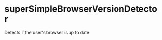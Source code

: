 superSimpleBrowserVersionDetector
=================================

Detects if the user's browser is up to date